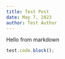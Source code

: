 ```yaml
---
title: Test Post
date: May 7, 2023
author: Test Author
---
```


Hello from markdown

```js
test.code.block();